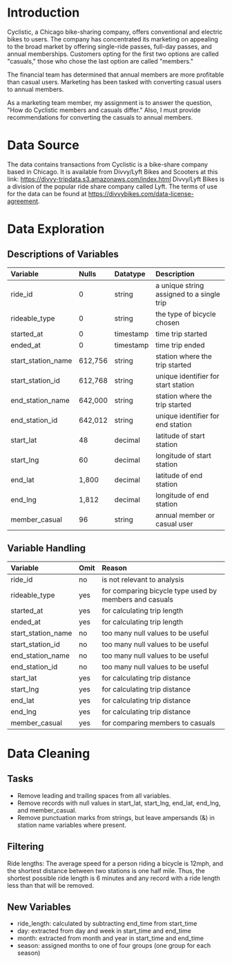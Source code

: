 # Introduction
Cyclistic, a Chicago bike-sharing company, offers conventional and electric bikes to users. The company has concentrated its marketing on appealing to the broad market by offering single-ride passes, full-day passes, and annual memberships. Customers opting for the first two options are called "casuals," those who chose the last option are called "members."

The financial team has determined that annual members are more profitable than casual users. Marketing has been tasked with converting casual users to annual members.

As a marketing team member, my assignment is to answer the question, "How do Cyclistic members and casuals differ." Also, I must provide recommendations for converting the casuals to annual members.


# Data Source
The data contains transactions from Cyclistic is a bike-share company based in Chicago. It is available from Divvy/Lyft Bikes and Scooters at this link: https://divvy-tripdata.s3.amazonaws.com/index.html Divvy/Lyft Bikes is a division of the popular ride share company called Lyft. The terms of use for the data can be found at https://divvybikes.com/data-license-agreement.

# Data Exploration
## Descriptions of Variables
| Variable           | Nulls   | Datatype  | Description                               |
| :---               | :---    | :---      | :---                                      |
| ride_id            | 0       | string    | a unique string assigned to a single trip |
| rideable_type      | 0       | string    | the type of bicycle chosen                |
| started_at         | 0       | timestamp | time trip started                         |
| ended_at           | 0       | timestamp | time trip ended                           |
| start_station_name | 612,756 | string    | station where the trip started            |
| start_station_id   | 612,768 | string    | unique identifier for start station       |
| end_station_name   | 642,000 | string    | station where the trip started            |
| end_station_id     | 642,012 | string    | unique identifier for end station         |
| start_lat          | 48      | decimal   | latitude of start station                 |
| start_lng          | 60      | decimal   | longitude of start station                |
| end_lat            | 1,800   | decimal   | latitude of end station                   |
| end_lng            | 1,812   | decimal   | longitude of end station                  |
| member_casual      | 96      | string    | annual member or casual user              |

## Variable Handling
| Variable           | Omit | Reason                                                 |
| :---               | :--- | :---                                                   |
| ride_id            | no   | is not relevant to analysis                            |  
| rideable_type      | yes  | for comparing bicycle type used by members and casuals |
| started_at         | yes  | for calculating trip length                            |
| ended_at           | yes  | for calculating trip length                            |
| start_station_name | no   | too many null values to be useful                      |
| start_station_id   | no   | too many null values to be useful                      |
| end_station_name   | no   | too many null values to be useful                      |
| end_station_id     | no   | too many null values to be useful                      |
| start_lat          | yes  | for calculating trip distance                          |
| start_lng          | yes  | for calculating trip distance                          |
| end_lat            | yes  | for calculating trip distance                          |
| end_lng            | yes  | for calculating trip distance                          |
| member_casual      | yes  | for comparing members to casuals                       |

# Data Cleaning
## Tasks
- Remove leading and trailing spaces from all variables.
- Remove records with null values in start_lat, start_lng, end_lat, end_lng, and member_casual.
- Remove punctuation marks from strings, but leave ampersands (&) in station name variables where present.

## Filtering
Ride lengths:
The average speed for a person riding a bicycle is 12mph, and the shortest distance between two stations is one half mile. Thus, the shortest possible ride length is 6 minutes and any record with a ride length less than that will be removed.

## New Variables
- ride_length: calculated by subtracting end_time from start_time
- day: extracted from day and week in start_time and end_time
- month: extracted from month and year in start_time and end_time
- season: assigned months to one of four groups (one group for each season)
